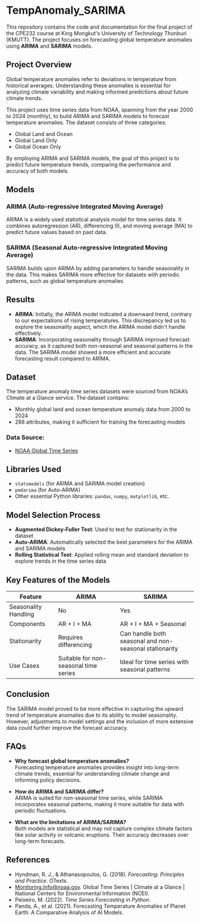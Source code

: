 # TempAnomaly_SARIMA

This repository contains the code and documentation for the final project of the CPE232 course at King Mongkut's University of Technology Thonburi (KMUTT). The project focuses on forecasting global temperature anomalies using **ARIMA** and **SARIMA** models.

## Project Overview

Global temperature anomalies refer to deviations in temperature from historical averages. Understanding these anomalies is essential for analyzing climate variability and making informed predictions about future climate trends. 

This project uses time series data from NOAA, spanning from the year 2000 to 2024 (monthly), to build ARIMA and SARIMA models to forecast temperature anomalies. The dataset consists of three categories:
- Global Land and Ocean
- Global Land Only
- Global Ocean Only

By employing ARIMA and SARIMA models, the goal of this project is to predict future temperature trends, comparing the performance and accuracy of both models.

## Models

### ARIMA (Auto-regressive Integrated Moving Average)
ARIMA is a widely used statistical analysis model for time series data. It combines autoregression (AR), differencing (I), and moving average (MA) to predict future values based on past data.

### SARIMA (Seasonal Auto-regressive Integrated Moving Average)
SARIMA builds upon ARIMA by adding parameters to handle seasonality in the data. This makes SARIMA more effective for datasets with periodic patterns, such as global temperature anomalies.

## Results
- **ARIMA**: Initially, the ARIMA model indicated a downward trend, contrary to our expectations of rising temperatures. This discrepancy led us to explore the seasonality aspect, which the ARIMA model didn't handle effectively.
- **SARIMA**: Incorporating seasonality through SARIMA improved forecast accuracy, as it captured both non-seasonal and seasonal patterns in the data. The SARIMA model showed a more efficient and accurate forecasting result compared to ARIMA.

## Dataset
The temperature anomaly time series datasets were sourced from NOAA’s Climate at a Glance service. The dataset contains:
- Monthly global land and ocean temperature anomaly data from 2000 to 2024
- 288 attributes, making it sufficient for training the forecasting models

### Data Source:
- [NOAA Global Time Series](https://www.ncei.noaa.gov/access/monitoring/climate-at-a-glance/global/time-series)

## Libraries Used
- `statsmodels` (for ARIMA and SARIMA model creation)
- `pmdarima` (for Auto-ARIMA)
- Other essential Python libraries: `pandas`, `numpy`, `matplotlib`, etc.

## Model Selection Process
- **Augmented Dickey-Fuller Test**: Used to test for stationarity in the dataset
- **Auto-ARIMA**: Automatically selected the best parameters for the ARIMA and SARIMA models
- **Rolling Statistical Test**: Applied rolling mean and standard deviation to explore trends in the time series data

## Key Features of the Models

| Feature | ARIMA | SARIMA |
|---------|-------|--------|
| Seasonality Handling | No | Yes |
| Components | AR + I + MA | AR + I + MA + Seasonal |
| Stationarity | Requires differencing | Can handle both seasonal and non-seasonal stationarity |
| Use Cases | Suitable for non-seasonal time series | Ideal for time series with seasonal patterns |

## Conclusion
The SARIMA model proved to be more effective in capturing the upward trend of temperature anomalies due to its ability to model seasonality. However, adjustments to model settings and the inclusion of more extensive data could further improve the forecast accuracy.

## FAQs
- **Why forecast global temperature anomalies?**  
  Forecasting temperature anomalies provides insight into long-term climate trends, essential for understanding climate change and informing policy decisions.
  
- **How do ARIMA and SARIMA differ?**  
  ARIMA is suited for non-seasonal time series, while SARIMA incorporates seasonal patterns, making it more suitable for data with periodic fluctuations.

- **What are the limitations of ARIMA/SARIMA?**  
  Both models are statistical and may not capture complex climate factors like solar activity or volcanic eruptions. Their accuracy decreases over long-term forecasts.

## References
- Hyndman, R. J., & Athanasopoulos, G. (2018). *Forecasting: Principles and Practice*. OTexts.
- Monitoring.Info@noaa.gov. Global Time Series | Climate at a Glance | National Centers for Environmental Information (NCEI).
- Peixeiro, M. (2022). *Time Series Forecasting in Python*.
- Panda, A., et al. (2021). Forecasting Temperature Anomalies of Planet Earth: A Comparative Analysis of AI Models.
